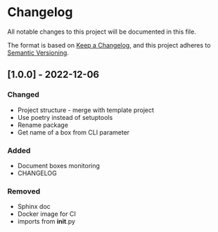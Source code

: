 # Changelog
All notable changes to this project will be documented in this file.

The format is based on [Keep a Changelog](https://keepachangelog.com/en/1.0.0/),
and this project adheres to [Semantic Versioning](https://semver.org/spec/v2.0.0.html).

## [1.0.0] - 2022-12-06

### Changed

- Project structure - merge with template project
- Use poetry instead of setuptools
- Rename package
- Get name of a box from CLI parameter

### Added

- Document boxes monitoring
- CHANGELOG

### Removed

- Sphinx doc
- Docker image for CI 
- imports from __init__.py
